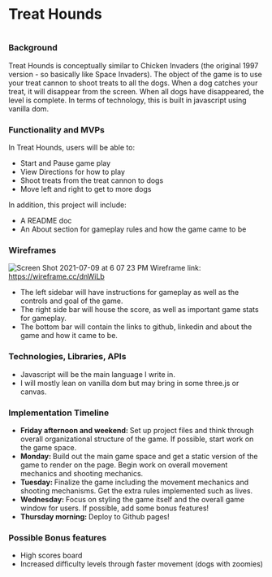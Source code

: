 <h1>Treat Hounds<h1>
<h3>Background</h3>
<p>Treat Hounds is conceptually similar to Chicken Invaders (the original 1997 version - so basically like Space Invaders). The object of the game is to use your treat cannon to shoot treats to all the dogs. When a dog catches your treat, it will disappear from the screen. When all dogs have disappeared, the level is complete. In terms of technology, this is built in javascript using vanilla dom.</p>

<h3>Functionality and MVPs</h3>
  
  In Treat Hounds, users will be able to:
  
  <ul>
    <li>Start and Pause game play</li>
    <li>View Directions for how to play</li>
    <li>Shoot treats from the treat cannon to dogs</li>
    <li>Move left and right to get to more dogs</li>
  </ul>
  
In addition, this project will include:

 <ul>
   <li>A README doc</li>
  <li>An About section for gameplay rules and how the game came to be</li>
</ul>
  
<h3>Wireframes</h3>
  
![Screen Shot 2021-07-09 at 6 07 23 PM](https://user-images.githubusercontent.com/83937108/125145887-88f53700-e0e0-11eb-9685-3503ed44f822.png)
  Wireframe link: https://wireframe.cc/dnWiLb
  
<ul>
  <li>The left sidebar will have instructions for gameplay as well as the controls and goal of the game.</li>
  <li>The right side bar will house the score, as well as important game stats for gameplay.</li>
  <li>The bottom bar will contain the links to github, linkedin and about the game and how it came to be.</li>
</ul>
  
<h3>Technologies, Libraries, APIs</h3>
<ul>
  <li>Javascript will be the main language I write in.</li>
  <li>I will mostly lean on vanilla dom but may bring in some three.js or canvas.</li>
</ul>
  
<h3>Implementation Timeline</h3>
  <ul>
    <li><b>Friday afternoon and weekend: </b> Set up project files and think through overall organizational structure of the game. If possible, start work on the game space. </li>
    <li><b>Monday: </b>Build out the main game space and get a static version of the game to render on the page. Begin work on overall movement mechanics and shooting mechanics.</li>
    <li><b>Tuesday: </b>Finalize the game including the movement mechanics and shooting mechanisms. Get the extra rules implemented such as lives.</li>
    <li><b>Wednesday: </b>Focus on styling the game itself and the overall game window for users. If possible, add some bonus features!</li>
    <li><b>Thursday morning: </b> Deploy to Github pages!</li>
  </ul>
  
  <h3>Possible Bonus features</h3>
    <ul>
      <li>High scores board</li>
      <li>Increased difficulty levels through faster movement (dogs with zoomies)</li>
    </ul>
